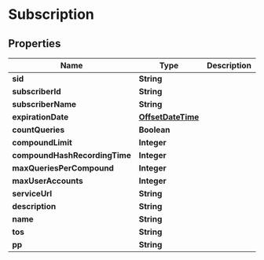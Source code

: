 # Subscription

## Properties
Name | Type | Description | Notes
------------ | ------------- | ------------- | -------------
**sid** | **String** |  |  [optional]
**subscriberId** | **String** |  |  [optional]
**subscriberName** | **String** |  |  [optional]
**expirationDate** | [**OffsetDateTime**](OffsetDateTime.md) |  |  [optional]
**countQueries** | **Boolean** |  |  [optional]
**compoundLimit** | **Integer** |  |  [optional]
**compoundHashRecordingTime** | **Integer** |  |  [optional]
**maxQueriesPerCompound** | **Integer** |  |  [optional]
**maxUserAccounts** | **Integer** |  |  [optional]
**serviceUrl** | **String** |  |  [optional]
**description** | **String** |  |  [optional]
**name** | **String** |  |  [optional]
**tos** | **String** |  |  [optional]
**pp** | **String** |  |  [optional]
